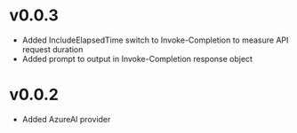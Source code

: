 # v0.0.3

- Added IncludeElapsedTime switch to Invoke-Completion to measure API request duration
- Added prompt to output in Invoke-Completion response object

# v0.0.2

- Added AzureAI provider